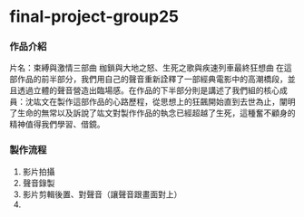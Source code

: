 # final-project-group25
### 作品介紹
片名：束縛與激情三部曲 枷鎖與大地之怒、生死之歌與疾速列車最終狂想曲
在這部作品的前半部分，我們用自己的聲音重新詮釋了一部經典電影中的高潮橋段，並且透過立體的聲音營造出臨場感。在作品的下半部分則是講述了我們組的核心成員：沈竑文在製作這部作品的心路歷程，從思想上的狂飆開始直到去世為止，闡明了生命的無常以及訴說了竑文對製作作品的執念已經超越了生死，這種奮不顧身的精神值得我們學習、借鏡。
### 製作流程
1. 影片拍攝
2. 聲音錄製
3. 影片剪輯後置、對聲音（讓聲音跟畫面對上）
4. 